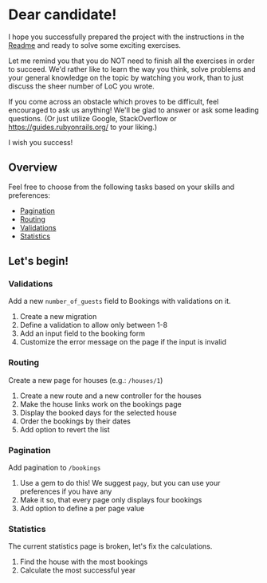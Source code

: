 # Dear candidate!

I hope you successfully prepared the project with the instructions in the [Readme](README.md) and ready to solve some exciting exercises.

Let me remind you that you do NOT need to finish all the exercises in order to succeed. We'd rather like to learn the way you think, solve problems and your general knowledge on the topic by watching you work, than to just discuss the sheer number of LoC you wrote.

If you come across an obstacle which proves to be difficult, feel encouraged to ask us anything! We'll be glad to answer or ask some leading questions. (Or just utilize Google, StackOverflow or https://guides.rubyonrails.org/ to your liking.)

I wish you success!

## Overview

Feel free to choose from the following tasks based on your skills and preferences:

* [Pagination](#pagination)
* [Routing](#routing)
* [Validations](#validations)
* [Statistics](#statistics)

## Let's begin!

### Validations

Add a new `number_of_guests` field to Bookings with validations on it.

1. Create a new migration
2. Define a validation to allow only between 1-8
3. Add an input field to the booking form
4. Customize the error message on the page if the input is invalid

### Routing

Create a new page for houses (e.g.: `/houses/1`)

1. Create a new route and a new controller for the houses
2. Make the house links work on the bookings page
3. Display the booked days for the selected house
4. Order the bookings by their dates
5. Add option to revert the list

### Pagination

Add pagination to `/bookings`

1. Use a gem to do this! We suggest `pagy`, but you can use your preferences if you have any
2. Make it so, that every page only displays four bookings
3. Add option to define a per page value

### Statistics

The current statistics page is broken, let's fix the calculations.

1. Find the house with the most bookings
2. Calculate the most successful year
